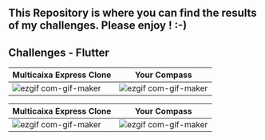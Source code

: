 ## This Repository is where you can find the results of my challenges. Please enjoy ! :-)
## Challenges - Flutter





| Multicaixa Express Clone                                              |                                                          Your Compass  |
| --------------------------------------------------------------------- | ---------------------------------------------------------------------- |
| ![ezgif com-gif-maker](https://user-images.githubusercontent.com/64656900/173613518-6ecd67b5-bd9c-425d-95ab-9e6d60073c8d.gif)  | ![ezgif com-gif-maker](https://user-images.githubusercontent.com/64656900/179405151-aaf74c8f-3ec4-4c15-9a4f-9776d4fec752.gif)|

| Multicaixa Express Clone                                              |                                                          Your Compass  |
| --------------------------------------------------------------------- | ---------------------------------------------------------------------- |
| ![ezgif com-gif-maker](https://user-images.githubusercontent.com/64656900/179405151-aaf74c8f-3ec4-4c15-9a4f-9776d4fec752.gif)  | ![ezgif com-gif-maker](https://user-images.githubusercontent.com/64656900/179405151-aaf74c8f-3ec4-4c15-9a4f-9776d4fec752.gif)|





 





